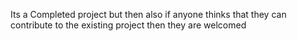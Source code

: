 Its a Completed project but then also if anyone thinks that they can contribute to the existing project then they are welcomed
